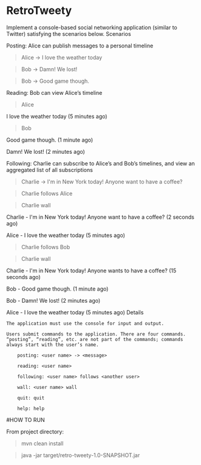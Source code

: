 # RetroTweety
Implement a console-based social networking application (similar to Twitter) satisfying the scenarios below.
Scenarios

Posting: Alice can publish messages to a personal timeline

> Alice -> I love the weather today

> Bob -> Damn! We lost!

> Bob -> Good game though.

Reading: Bob can view Alice’s timeline

> Alice

I love the weather today (5 minutes ago)

> Bob

Good game though. (1 minute ago)

Damn! We lost! (2 minutes ago)

Following: Charlie can subscribe to Alice’s and Bob’s timelines, and view an aggregated list of all subscriptions

> Charlie -> I'm in New York today! Anyone want to have a coffee?

> Charlie follows Alice

> Charlie wall

Charlie - I'm in New York today! Anyone want to have a coffee? (2 seconds ago)

Alice - I love the weather today (5 minutes ago)

> Charlie follows Bob

> Charlie wall

Charlie - I'm in New York today! Anyone wants to have a coffee? (15 seconds ago)

Bob - Good game though. (1 minute ago)

Bob - Damn! We lost! (2 minutes ago)

Alice - I love the weather today (5 minutes ago)
Details

    The application must use the console for input and output.

    Users submit commands to the application. There are four commands. “posting”, “reading”, etc. are not part of the commands; commands always start with the user’s name.

        posting: <user name> -> <message>

        reading: <user name>

        following: <user name> follows <another user>

        wall: <user name> wall
        
        quit: quit
        
        help: help

#HOW TO RUN

From project directory:

> mvn clean install

> java -jar target/retro-tweety-1.0-SNAPSHOT.jar
